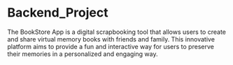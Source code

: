 # Backend_Project
The BookStore App is a digital scrapbooking tool that allows users to create and share virtual memory books with friends and family. This innovative platform aims to provide a fun and interactive way for users to preserve their memories in a personalized and engaging way.
